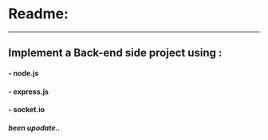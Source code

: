 # Readme:
---
 
<h2 align='left'>Implement a Back-end side project using :</h2>
<h4 align='left'>- node.js</h4>
<h4 align='left'>- express.js</h4>
<h4 align='left'>- socket.io</h4>

<h5 quote align='left'>been upodate..</h5 quote>
